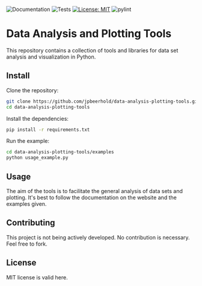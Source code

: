 ![Documentation](https://github.com/jpbeerhold/data-analysis-plotting-tools/actions/workflows/docs.yml/badge.svg)
![Tests](https://github.com/jpbeerhold/data-analysis-plotting-tools/actions/workflows/tests.yml/badge.svg)
[![License: MIT](https://img.shields.io/badge/License-MIT-red.svg)](https://opensource.org/licenses/MIT)
![pylint](https://img.shields.io/badge/PyLint-9.24-yellow?logo=python&logoColor=white)

# Data Analysis and Plotting Tools
This repository contains a collection of tools and libraries for data set analysis and visualization in Python.

## Install
Clone the repository:
```bash
git clone https://github.com/jpbeerhold/data-analysis-plotting-tools.git
cd data-analysis-plotting-tools
```
Install the dependencies:
```bash
pip install -r requirements.txt
```
Run the example:
```bash
cd data-analysis-plotting-tools/examples
python usage_example.py
```

## Usage
The aim of the tools is to facilitate the general analysis of data sets and plotting.
It's best to follow the documentation on the website and the examples given.

## Contributing
This project is not being actively developed. No contribution is necessary. Feel free to fork.

## License 
MIT license is valid here.
